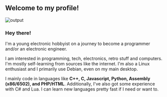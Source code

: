 ## Welcome to my profile!
![output](https://github.com/maniekx86/maniekx86/assets/104389805/b3f59c0e-8b7d-4ac1-8899-76d640f54a38) <br>
### Hey there!  
I'm a young electronic hobbyist on a journey to become a programmer and/or an electronic engineer. 

I am interested in programming, tech, electronics, retro stuff and computers. I'm mostly self-learning from sources like the internet. I'm also a Linux enthusiast and I primarily use Debian, even on my main desktop.

I mainly code in languages like **C++, C, Javascript, Python, Assembly (x86/6502), and PHP/HTML**. Additionally, I've also got some experience with C# and Lua. I can learn new languages pretty fast if I need or want to.
